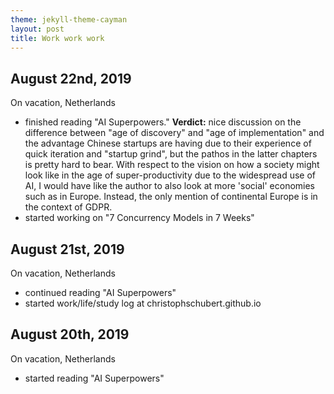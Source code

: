 ```yaml
---
theme: jekyll-theme-cayman
layout: post
title: Work work work
---
```


## August 22nd, 2019

On vacation, Netherlands

- finished reading "AI Superpowers."
	**Verdict:** nice discussion on the difference between "age of discovery" and "age of implementation" and the advantage Chinese startups are having due to their experience of quick iteration and "startup grind", but the pathos in the latter chapters is pretty hard to bear. With respect to the vision on how a society might look like in the age of super-productivity due to the widespread use of AI, I would have like the author to also look at more 'social' economies such as in Europe. Instead, the only mention of continental Europe is in the context of GDPR.
- started working on "7 Concurrency Models in 7 Weeks"

## August 21st, 2019

On vacation, Netherlands

- continued reading "AI Superpowers"
- started work/life/study log at christophschubert.github.io

## August 20th, 2019

On vacation, Netherlands

-  started reading "AI Superpowers"
